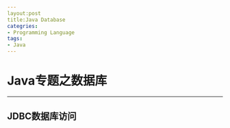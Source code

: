 ```yaml
---
layout:post
title:Java Database
categries:
- Programming Language
tags:
- Java
---
```


# Java专题之数据库
--------------------------------------

## JDBC数据库访问
